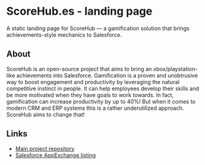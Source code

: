 # ScoreHub.es - landing page

A static landing page for ScoreHub — a gamification solution that brings achievements-style mechanics to Salesforce.


## About

ScoreHub is an open-source project that aims to bring an xbox/playstation-like achievements into Salesforce. Gamification is a proven and unobtrusive way to boost engagement and productivity by leveraging the natural competitive instinct in people. It can help employees develop their skills and be more motivated when they have goals to work towards. In fact, gamification can increase productivity by up to 40%! But when it comes to modern CRM and ERP systems this is a rather underutilized approach. ScoreHub aims to change that!


## Links

- [Main project repository](https://github.com/kryvyifedir/score-hub)
- [Salesforce AppExchange listing](https://appexchange.salesforce.com/appxListingDetail?listingId=638df260-dbd1-4405-917c-83c88e70fc2c)